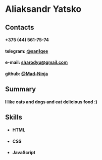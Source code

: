 # Aliaksandr Yatsko

## Contacts
#### +375 (44) 561-75-74
#### telegram: [@san1qee](https://t.me/san1qee)
#### e-mail: sharodyu@gmail.com
#### github: [@Mad-Ninja](https://github.com/Mad-Ninja)

## Summary
#### I like cats and dogs and eat delicious food :)

## Skills
 * #### HTML
 * #### CSS
 * #### JavaScript